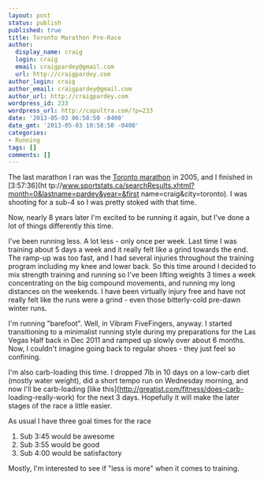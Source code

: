 ```yaml
---
layout: post
status: publish
published: true
title: Toronto Marathon Pre-Race
author:
  display_name: craig
  login: craig
  email: craigpardey@gmail.com
  url: http://craigpardey.com
author_login: craig
author_email: craigpardey@gmail.com
author_url: http://craigpardey.com
wordpress_id: 233
wordpress_url: http://capultra.com/?p=233
date: '2013-05-03 06:58:50 -0400'
date_gmt: '2013-05-03 10:58:50 -0400'
categories:
- Running
tags: []
comments: []
---
```


The last marathon I ran was the [Toronto
marathon](http://torontomarathon.com/) in 2005, and I finished in [3:57:36](ht
tp://www.sportstats.ca/searchResults.xhtml?month=0&lastname=pardey&year=&first
name=craig&city=toronto). I was shooting for a sub-4 so I was pretty stoked
with that time.

Now, nearly 8 years later I'm excited to be running it again, but I've done a
lot of things differently this time.

I've been running less. A lot less - only once per week. Last time I was
training about 5 days a week and it really felt like a grind towards the end.
The ramp-up was too fast, and I had several injuries throughout the training
program including my knee and lower back. So this time around I decided to mix
strength training and running so I've been lifting weights 3 times a week
concentrating on the big compound movements, and running my long distances on
the weekends. I have been virtually injury free and have not really felt like
the runs were a grind - even those bitterly-cold pre-dawn winter runs.

I'm running "barefoot". Well, in Vibram FiveFingers, anyway. I started
transitioning to a minimalist running style during my preparations for the Las
Vegas Half back in Dec 2011 and ramped up slowly over about 6 months. Now, I
couldn't imagine going back to regular shoes - they just feel so confining.

I'm also carb-loading this time. I dropped 7lb in 10 days on a low-carb diet
(mostly water weight), did a short tempo run on Wednesday morning, and now
I'll be carb-loading [like this](http://greatist.com/fitness/does-carb-
loading-really-work) for the next 3 days. Hopefully it will make the later
stages of the race a little easier.

As usual I have three goal times for the race

  1. Sub 3:45 would be awesome
  2. Sub 3:55 would be good
  3. Sub 4:00 would be satisfactory
  
  
Mostly, I'm interested to see if "less is more" when it comes to training.

